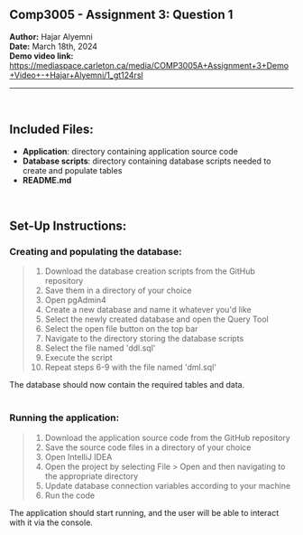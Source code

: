 Comp3005 - Assignment 3: Question 1
--

**Author:** Hajar Alyemni   
**Date:** March 18th, 2024  
**Demo video link:** https://mediaspace.carleton.ca/media/COMP3005A+Assignment+3+Demo+Video+-+Hajar+Alyemni/1_gt124rsl

---
<br/>

## Included Files:  

- **Application**: directory containing application source code  
- **Database scripts**: directory containing database scripts needed to create and populate tables  
- **README.md**

<br/>

## Set-Up Instructions:  


### Creating and populating the database:
>    1. Download the database creation scripts from the GitHub repository  
>    2. Save them in a directory of your choice 
>    3. Open pgAdmin4  
>    4. Create a new database and name it whatever you'd like  
>    5. Select the newly created database and open the Query Tool  
>    6. Select the open file button on the top bar  
>    7. Navigate to the directory storing the database scripts   
>    8. Select the file named 'ddl.sql'  
>    9. Execute the script   
>    10. Repeat steps 6-9 with the file named 'dml.sql'  

The database should now contain the required tables and data.  
<br/>

### Running the application:  
>   1. Download the application source code from the GitHub repository  
>   2. Save the source code files in a directory of your choice
>   3. Open IntelliJ IDEA 
>   4. Open the project by selecting File > Open and then navigating to the appropriate directory
>   5. Update database connection variables according to your machine
>   6. Run the code 

The application should start running, and the user will be able to interact with it via the console.


